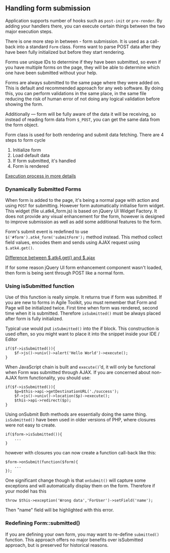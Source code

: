 ## Handling form submission

Application supports number of hooks such as `post-init` or `pre-render`. By adding your handlers there, you can execute certain things between the two major execution steps.

There is one more step in between - form submission. It is used as a call-back into a standard `Form` class. Forms want to parse POST data after they have been fully initialized but before they start rendering.

Forms use unique IDs to determine if they have been submitted, so even if you have multiple forms on the page, they will be able to determine which one have been submitted without your help.

Forms are always submitted to the same page where they were added on. This is default and recommended approach for any web software. By doing this, you can perform validations in the same place, in the same file reducing the risk of human error of not doing any logical validation before showing the form.

Additionally — form will be fully aware of the data it will be receiving, so instead of reading form data from `$_POST`, you can get the same data from the form object.

Form class is used for both rendering and submit data fetching. There are 4 steps to form cycle

1. Initialize form
2. Load default data
3. If form submitted, it's handled
4. Form is rendered

[Execution process in more details](tips/execution-process-in-more-details.md "Execution process in more details")

### Dynamically Submitted Forms
When form is added to the page, it's being a normal page with action and using `POST` for submitting. However form automatically initialise form widget. This widget (file ui.atk4_form.js) is based on jQuery UI Widget Factory. It does not provide any visual enhancement for the form, however is designed to improve submission as well as add some additional features to the form.

Form's submit event is redefined to use `$('#form').atk4_form('submitForm');` method instead. This method collect field values, encodes them and sends using AJAX request using `$.atk4.get()`.

[Difference between $.atk4.get() and $.ajax](tips/difference-between-atk4.get-and-ajax.md "Difference between $.atk4.get() and $.ajax")

If for some reason jQuery UI form enhancement component wasn't loaded, then form is being sent through POST like a normal form.

### Using isSubmitted function
Use of this function is really simple. It returns true if form was submitted. If you are new to forms in Agile Toolkit, you must remember that Form and Page will be initialized twice. First time when form was rendered, second time when it is submitted. Therefore `isSubmitted()` must be always placed after form is fully initialized.

Typical use would put `isSubmitted()` into the if block. This construction is used often, so you might want to place it into the snippet inside your IDE / Editor

    if($f->isSubmitted()){
        $f->js()->univ()->alert('Hello World')->execute();
    }
When JavaScript chain is built and `execute()`'d, it will only be functional when Form was submitted through AJAX. If you are concerned about non-AJAX form functionality, you should use:

    if($f->isSubmitted()){
        $p=$this->api->getDestinationURL('./success');
        $f->js()->univ()->location($p)->execute();
        $this->api->redirect($p);
    }

Using onSubmit
Both methods are essentially doing the same thing. `isSubmitted()` have been used in older versions of PHP, where closures were not easy to create.

    if($form->isSubmitted()){
        ...
    }
however with closures you can now create a function call-back like this:

    $form->onSubmit(function($form){
        ...
    });

One significant change though is that `onSubmit()` will capture some exceptions and will automatically display them on the form. Therefore if your model has this

    throw $this->exception('Wrong data','ForUser')->setField('name');

Then "name" field will be highlighted with this error.

### Redefining Form::submitted()
If you are defining your own form, you may want to re-define `submitted()` function. This approach offers no major benefits over isSubmitted approach, but is preserved for historical reasons.